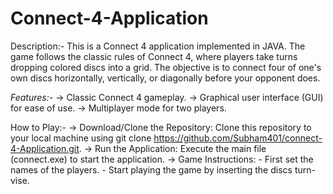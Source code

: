 # Connect-4-Application

Description:-
This is a Connect 4 application implemented in JAVA. The game follows the classic rules of Connect 4, where players take turns dropping colored discs into a grid. The objective is to connect four of one's own discs horizontally, vertically, or diagonally before your opponent does.

*Features:-*
   -> Classic Connect 4 gameplay.
   -> Graphical user interface (GUI) for ease of use.
   -> Multiplayer mode for two players.

How to Play:-
   -> Download/Clone the Repository: Clone this repository to your local machine using git clone https://github.com/Subham401/connect-4-Application.git.
   -> Run the Application: Execute the main file (connect.exe) to start the application.
   -> Game Instructions:
        - First set the names of the players.
        - Start playing the game by inserting the discs turn-vise.
